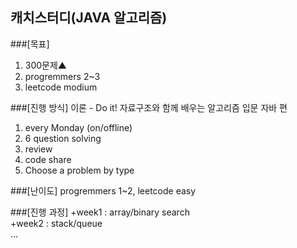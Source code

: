 ## 캐치스터디(JAVA 알고리즘) 

###[목표]
1. 300문제▲
2. progremmers 2~3
3. leetcode modium 

###[진행 방식] 
이론 - Do it! 자료구조와 함께 배우는 알고리즘 입문 자바 편
1. every Monday (on/offline) 
2. 6 question solving
3. review
4. code share
5. Choose a problem by type

###[난이도] 
progremmers 1~2, leetcode easy

###[진행 과정]
+week1 : array/binary search    
+week2 : stack/queue   
...
